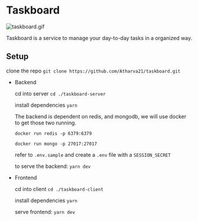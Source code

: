 # **Taskboard**

![taskboard.gif](https://i.postimg.cc/1zQgcQLW/Task-Board-2-1.gif)

Taskboard is a service to manage your day-to-day tasks in a organized way.

## Setup

clone the repo `git clone https://github.com/Atharva21/taskboard.git`

-   Backend

    cd into server `cd ./taskboard-server`

    install dependencies `yarn`

    The backend is dependent on redis, and mongodb, we will use docker to get those two running.

    `docker run redis -p 6379:6379`

    `docker run mongo -p 27017:27017`

    refer to `.env.sample` and create a `.env` file with a `SESSION_SECRET`

    to serve the backend: `yarn dev`

-   Frontend

    cd into client `cd ./taskboard-client`

    install dependencies `yarn`

    serve frontend: `yarn dev`
